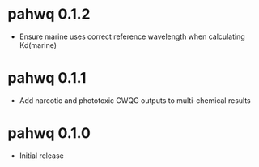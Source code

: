 # pahwq 0.1.2

* Ensure marine uses correct reference wavelength when calculating Kd(marine)

# pahwq 0.1.1

* Add narcotic and phototoxic CWQG outputs to multi-chemical results

# pahwq 0.1.0

* Initial release
